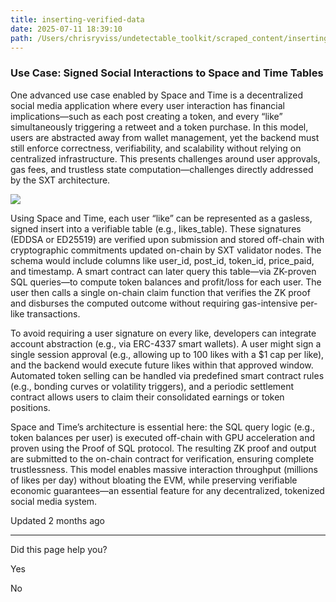 ```yaml
---
title: inserting-verified-data
date: 2025-07-11 18:39:10
path: /Users/chrisryviss/undetectable_toolkit/scraped_content/inserting-verified-data.markdown
---
```


### Use Case: Signed Social Interactions to Space and Time Tables

One advanced use case enabled by Space and Time is a decentralized social media application where every user interaction has financial implications—such as each post creating a token, and every “like” simultaneously triggering a retweet and a token purchase. In this model, users are abstracted away from wallet management, yet the backend must still enforce correctness, verifiability, and scalability without relying on centralized infrastructure. This presents challenges around user approvals, gas fees, and trustless state computation—challenges directly addressed by the SXT architecture.

![](https://files.readme.io/8b2523fb6a422d1a658ca4848521afc2a6710799b2156967bacd2e7324563f0f-image.png)

Using Space and Time, each user “like” can be represented as a gasless, signed insert into a verifiable table (e.g., likes\_table). These signatures (EDDSA or ED25519) are verified upon submission and stored off-chain with cryptographic commitments updated on-chain by SXT validator nodes. The schema would include columns like user\_id, post\_id, token\_id, price\_paid, and timestamp. A smart contract can later query this table—via ZK-proven SQL queries—to compute token balances and profit/loss for each user. The user then calls a single on-chain claim function that verifies the ZK proof and disburses the computed outcome without requiring gas-intensive per-like transactions.

To avoid requiring a user signature on every like, developers can integrate account abstraction (e.g., via ERC-4337 smart wallets). A user might sign a single session approval (e.g., allowing up to 100 likes with a $1 cap per like), and the backend would execute future likes within that approved window. Automated token selling can be handled via predefined smart contract rules (e.g., bonding curves or volatility triggers), and a periodic settlement contract allows users to claim their consolidated earnings or token positions.

Space and Time’s architecture is essential here: the SQL query logic (e.g., token balances per user) is executed off-chain with GPU acceleration and proven using the Proof of SQL protocol. The resulting ZK proof and output are submitted to the on-chain contract for verification, ensuring complete trustlessness. This model enables massive interaction throughput (millions of likes per day) without bloating the EVM, while preserving verifiable economic guarantees—an essential feature for any decentralized, tokenized social media system.

Updated 2 months ago

---

Did this page help you?

Yes

No